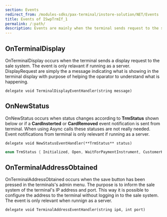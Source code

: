 ```yaml
---
section: Events
redirect_from: /modules-sdks/pax-terminal/instore-solution/NET/Events
title: Events of ISwpTrmIf_1
permalink: /:path/
description: Events are mainly when the terminal sends request to the sale system. 
---
```


## OnTerminalDisplay

OnTerminalDisplay occurs when the terminal sends a display request to the sale system. The event is only relavant if running as a server.
DisplayRequest are simply the a message indicating what is showing in the terminal display with purpose of helping the oparator to understand what is happening.

`delegate void TerminalDisplayEventHandler(string message)`

## OnNewStatus

OnNewStatus occurs when status changes according to **TrmStatus** shown below or if a **CardInsterted** or **CardRemoved** event notification is sent from terminal. When using Async calls these statuses are not really needed.
Event notifications from terminal is only relevant if running as a server.

`delegate void NewStatusEventHandler(**TrmStatus** status)`

```c#
enum TrmStatus { Initialized, Open, WaitForPaymentInstrument, CustomerKnown, PaymentStarted, CardInserted, CardRemoved, Closed };
```

## OnTerminalAddressObtained

OnTerminalAddressObtained occurs when the save button has been pressed in the terminals's admin menu. The purpose is to inform the sale system of the terminal's IP address and port. This way it is possible to configure the address to the terminal without logging in to the sale system.
The event is only relevant when runnign as a server.

`delegate void TerminalAddressEventHandler(string ip4, int port)`

